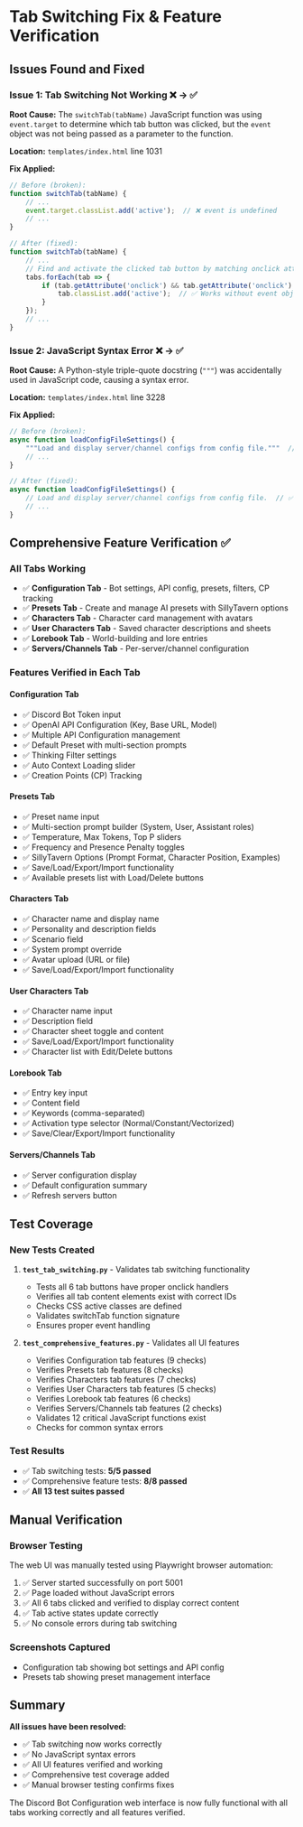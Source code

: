 # Tab Switching Fix & Feature Verification

## Issues Found and Fixed

### Issue 1: Tab Switching Not Working ❌ → ✅
**Root Cause:** The `switchTab(tabName)` JavaScript function was using `event.target` to determine which tab button was clicked, but the `event` object was not being passed as a parameter to the function.

**Location:** `templates/index.html` line 1031

**Fix Applied:**
```javascript
// Before (broken):
function switchTab(tabName) {
    // ...
    event.target.classList.add('active');  // ❌ event is undefined
    // ...
}

// After (fixed):
function switchTab(tabName) {
    // ...
    // Find and activate the clicked tab button by matching onclick attribute
    tabs.forEach(tab => {
        if (tab.getAttribute('onclick') && tab.getAttribute('onclick').includes(`'${tabName}'`)) {
            tab.classList.add('active');  // ✅ Works without event object
        }
    });
    // ...
}
```

### Issue 2: JavaScript Syntax Error ❌ → ✅
**Root Cause:** A Python-style triple-quote docstring (`"""`) was accidentally used in JavaScript code, causing a syntax error.

**Location:** `templates/index.html` line 3228

**Fix Applied:**
```javascript
// Before (broken):
async function loadConfigFileSettings() {
    """Load and display server/channel configs from config file."""  // ❌ Python syntax in JS
    // ...
}

// After (fixed):
async function loadConfigFileSettings() {
    // Load and display server/channel configs from config file.  // ✅ JavaScript comment
    // ...
}
```

## Comprehensive Feature Verification ✅

### All Tabs Working
- ✅ **Configuration Tab** - Bot settings, API config, presets, filters, CP tracking
- ✅ **Presets Tab** - Create and manage AI presets with SillyTavern options
- ✅ **Characters Tab** - Character card management with avatars
- ✅ **User Characters Tab** - Saved character descriptions and sheets
- ✅ **Lorebook Tab** - World-building and lore entries
- ✅ **Servers/Channels Tab** - Per-server/channel configuration

### Features Verified in Each Tab

#### Configuration Tab
- ✅ Discord Bot Token input
- ✅ OpenAI API Configuration (Key, Base URL, Model)
- ✅ Multiple API Configuration management
- ✅ Default Preset with multi-section prompts
- ✅ Thinking Filter settings
- ✅ Auto Context Loading slider
- ✅ Creation Points (CP) Tracking

#### Presets Tab
- ✅ Preset name input
- ✅ Multi-section prompt builder (System, User, Assistant roles)
- ✅ Temperature, Max Tokens, Top P sliders
- ✅ Frequency and Presence Penalty toggles
- ✅ SillyTavern Options (Prompt Format, Character Position, Examples)
- ✅ Save/Load/Export/Import functionality
- ✅ Available presets list with Load/Delete buttons

#### Characters Tab
- ✅ Character name and display name
- ✅ Personality and description fields
- ✅ Scenario field
- ✅ System prompt override
- ✅ Avatar upload (URL or file)
- ✅ Save/Load/Export/Import functionality

#### User Characters Tab
- ✅ Character name input
- ✅ Description field
- ✅ Character sheet toggle and content
- ✅ Save/Load/Export/Import functionality
- ✅ Character list with Edit/Delete buttons

#### Lorebook Tab
- ✅ Entry key input
- ✅ Content field
- ✅ Keywords (comma-separated)
- ✅ Activation type selector (Normal/Constant/Vectorized)
- ✅ Save/Clear/Export/Import functionality

#### Servers/Channels Tab
- ✅ Server configuration display
- ✅ Default configuration summary
- ✅ Refresh servers button

## Test Coverage

### New Tests Created
1. **`test_tab_switching.py`** - Validates tab switching functionality
   - Tests all 6 tab buttons have proper onclick handlers
   - Verifies all tab content elements exist with correct IDs
   - Checks CSS active classes are defined
   - Validates switchTab function signature
   - Ensures proper event handling

2. **`test_comprehensive_features.py`** - Validates all UI features
   - Verifies Configuration tab features (9 checks)
   - Verifies Presets tab features (8 checks)
   - Verifies Characters tab features (7 checks)
   - Verifies User Characters tab features (5 checks)
   - Verifies Lorebook tab features (6 checks)
   - Verifies Servers/Channels tab features (2 checks)
   - Validates 12 critical JavaScript functions exist
   - Checks for common syntax errors

### Test Results
- ✅ Tab switching tests: **5/5 passed**
- ✅ Comprehensive feature tests: **8/8 passed**
- ✅ **All 13 test suites passed**

## Manual Verification

### Browser Testing
The web UI was manually tested using Playwright browser automation:
1. ✅ Server started successfully on port 5001
2. ✅ Page loaded without JavaScript errors
3. ✅ All 6 tabs clicked and verified to display correct content
4. ✅ Tab active states update correctly
5. ✅ No console errors during tab switching

### Screenshots Captured
- Configuration tab showing bot settings and API config
- Presets tab showing preset management interface

## Summary

**All issues have been resolved:**
- ✅ Tab switching now works correctly
- ✅ No JavaScript syntax errors
- ✅ All UI features verified and working
- ✅ Comprehensive test coverage added
- ✅ Manual browser testing confirms fixes

The Discord Bot Configuration web interface is now fully functional with all tabs working correctly and all features verified.
